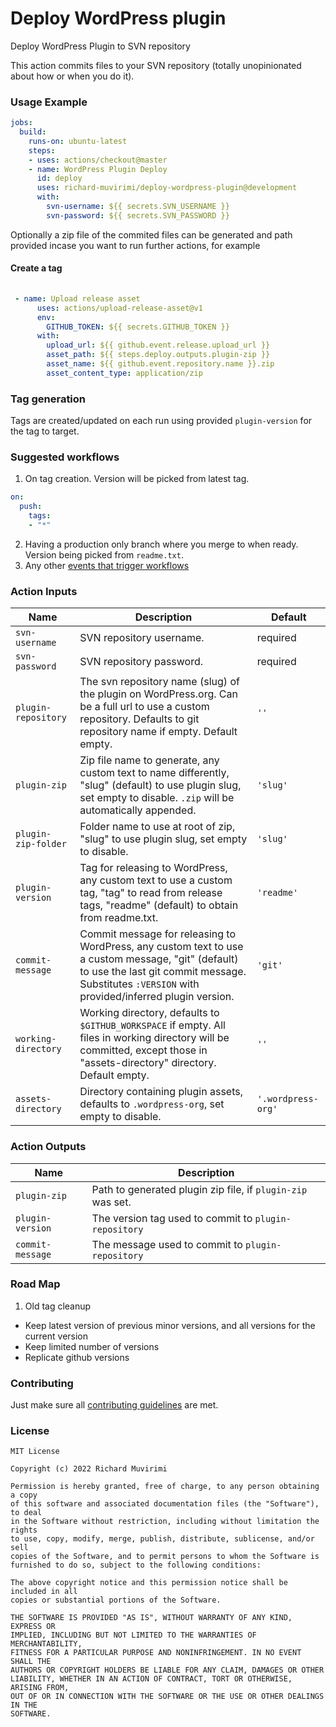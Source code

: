 # Deploy WordPress plugin

Deploy WordPress Plugin to SVN repository

This action commits files to your SVN repository (totally unopinionated about how or when you do it). 

### Usage Example
```yml
jobs:
  build:
    runs-on: ubuntu-latest
    steps:
    - uses: actions/checkout@master
    - name: WordPress Plugin Deploy
      id: deploy
      uses: richard-muvirimi/deploy-wordpress-plugin@development
      with:
        svn-username: ${{ secrets.SVN_USERNAME }}
        svn-password: ${{ secrets.SVN_PASSWORD }}
```

Optionally a zip file of the commited files can be generated and path provided incase you want to run further actions, for example 
#### Create a tag
```yml
 
 - name: Upload release asset
      uses: actions/upload-release-asset@v1
      env:
        GITHUB_TOKEN: ${{ secrets.GITHUB_TOKEN }}
      with:
        upload_url: ${{ github.event.release.upload_url }}
        asset_path: ${{ steps.deploy.outputs.plugin-zip }}
        asset_name: ${{ github.event.repository.name }}.zip
        asset_content_type: application/zip
```

### Tag generation

Tags are created/updated on each run using provided `plugin-version` for the tag to target.

### Suggested workflows

1. On tag creation. Version will be picked from latest tag.
```yml
on:
  push:
    tags:
    - "*"
```
2. Having a production only branch where you merge to when ready. Version being picked from `readme.txt`.
3. Any other [events that trigger workflows](https://docs.github.com/en/actions/using-workflows/events-that-trigger-workflows)

### Action Inputs

<table>
<thead>
<tr>
<th>Name</th>
<th>Description</th>
<th>Default</th>
</tr>
</thead>
<tbody>

<tr>
<td>
<code>svn-username</code>
</td>
<td>
SVN repository username.
</td>
<td>
required
</td>
</tr>

<tr>
<td>
<code>svn-password</code>
</td>
<td>
SVN repository password.
</td>
<td>
required
</td>
</tr>

<tr>
<td>
<code>plugin-repository</code>
</td>
<td>
The svn repository name (slug) of the plugin on WordPress.org. Can be a full url to use a custom repository. Defaults to git repository name if empty. Default empty.
</td>
<td>
<code>''</code>
</td>
</tr>

<tr>
<td>
<code>plugin-zip</code>
</td>
<td>
Zip file name to generate, any custom text to name differently, "slug" (default) to use plugin slug, set empty to disable. <code>.zip</code> will be automatically appended.
</td>
<td>
<code>'slug'</code>
</td>
</tr>

<tr>
<td>
<code>plugin-zip-folder</code>
</td>
<td>
Folder name to use at root of zip, "slug" to use plugin slug, set empty to disable.
</td>
<td>
<code>'slug'</code>
</td>
</tr>

<tr>
<td>
<code>plugin-version</code>
</td>
<td>
Tag for releasing to WordPress, any custom text to use a custom tag, "tag" to read from release tags, "readme" (default) to obtain from readme.txt.
</td>
<td>
<code>'readme'</code>
</td>
</tr>

<tr>
<td>
<code>commit-message</code>
</td>
<td>
Commit message for releasing to WordPress, any custom text to use a custom message, "git" (default) to use the last git commit message. Substitutes <code>:VERSION</code> with provided/inferred plugin version.
</td>
<td>
<code>'git'</code>
</td>
</tr>

<tr>
<td>
<code>working-directory</code>
</td>
<td>
Working directory, defaults to <code>$GITHUB_WORKSPACE</code> if empty. All files in working directory will be committed, except those in "assets-directory" directory. Default empty.
</td>
<td>
<code>''</code>
</td>
</tr>

<tr>
<td>
<code>assets-directory</code>
</td>
<td>
Directory containing plugin assets, defaults to <code>.wordpress-org</code>, set empty to disable.
</td>
<td>
<code>'.wordpress-org'</code>
</td>
</tr>

</tbody>
</table>

### Action Outputs

<table>
<thead>
<tr>
<th>Name</th>
<th>Description</th>
</tr>
</thead>
<tbody>

<tr>
<td>
<code>plugin-zip</code>
</td>
<td>
Path to generated plugin zip file, if <code>plugin-zip</code> was set.
</td>
</tr>

<tr>
<td>
<code>plugin-version</code>
</td>
<td>
The version tag used to commit to <code>plugin-repository</code>
</td>
</tr>

<tr>
<td>
<code>commit-message</code>
</td>
<td>
The message used to commit to <code>plugin-repository</code>
</td>
</tr>

</tbody>
</table>

### Road Map

1. Old tag cleanup
  - Keep latest version of previous minor versions, and all versions for the current version
  - Keep limited number of versions
  - Replicate github versions

### Contributing

Just make sure all [contributing guidelines](CONTRIBUTING.md) are met.

### License

```
MIT License

Copyright (c) 2022 Richard Muvirimi

Permission is hereby granted, free of charge, to any person obtaining a copy
of this software and associated documentation files (the "Software"), to deal
in the Software without restriction, including without limitation the rights
to use, copy, modify, merge, publish, distribute, sublicense, and/or sell
copies of the Software, and to permit persons to whom the Software is
furnished to do so, subject to the following conditions:

The above copyright notice and this permission notice shall be included in all
copies or substantial portions of the Software.

THE SOFTWARE IS PROVIDED "AS IS", WITHOUT WARRANTY OF ANY KIND, EXPRESS OR
IMPLIED, INCLUDING BUT NOT LIMITED TO THE WARRANTIES OF MERCHANTABILITY,
FITNESS FOR A PARTICULAR PURPOSE AND NONINFRINGEMENT. IN NO EVENT SHALL THE
AUTHORS OR COPYRIGHT HOLDERS BE LIABLE FOR ANY CLAIM, DAMAGES OR OTHER
LIABILITY, WHETHER IN AN ACTION OF CONTRACT, TORT OR OTHERWISE, ARISING FROM,
OUT OF OR IN CONNECTION WITH THE SOFTWARE OR THE USE OR OTHER DEALINGS IN THE
SOFTWARE.
```
